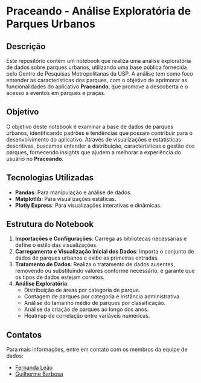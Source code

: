 # Praceando - Análise Exploratória de Parques Urbanos

## Descrição

Este repositório contém um notebook que realiza uma análise exploratória de dados sobre parques urbanos, utilizando uma base pública fornecida pelo Centro de Pesquisas Metropolitanas da USP. A análise tem como foco entender as características dos parques, com o objetivo de aprimorar as funcionalidades do aplicativo **Praceando**, que promove a descoberta e o acesso a eventos em parques e praças.

## Objetivo

O objetivo deste notebook é examinar a base de dados de parques urbanos, identificando padrões e tendências que possam contribuir para o desenvolvimento do aplicativo. Através de visualizações e estatísticas descritivas, buscamos entender a distribuição, características e gestão dos parques, fornecendo insights que ajudem a melhorar a experiência do usuário no **Praceando**.

## Tecnologias Utilizadas

- **Pandas**: Para manipulação e análise de dados.
- **Matplotlib**: Para visualizações estáticas.
- **Plotly Express**: Para visualizações interativas e dinâmicas.

## Estrutura do Notebook

1. **Importações e Configurações**: Carrega as bibliotecas necessárias e define o estilo das visualizações.
2. **Carregamento e Visualização Inicial dos Dados**: Importa o conjunto de dados de parques urbanos e exibe as primeiras entradas.
3. **Tratamento de Dados**: Realiza o tratamento de dados ausentes, removendo ou substituindo valores conforme necessário, e garante que os tipos de dados estejam corretos.
4. **Análise Exploratória**:
   - Distribuição de áreas por categoria de parque.
   - Contagem de parques por categoria e instância administrativa.
   - Análise do tamanho médio de parques por classificação.
   - Análise da criação de parques ao longo dos anos.
   - Heatmap de correlação entre variáveis numéricas.

## Contatos

Para mais informações, entre em contato com os membros da equipe de dados:
- [Fernanda Leão](https://github.com/fernandaleaoleita)
- [Guilherme Barbosa](https://github.com/guii-barbosa)
